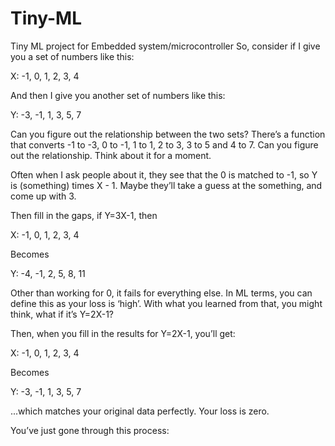 # Tiny-ML
Tiny ML project for Embedded system/microcontroller 
So, consider if I give you a set of numbers like this:

X: -1, 0, 1, 2, 3, 4

And then I give you another set of numbers like this:

Y: -3, -1, 1, 3, 5, 7

Can you figure out the relationship between the two sets? There’s a function that converts -1 to -3, 0 to -1, 1 to 1, 2 to 3, 3 to 5 and 4 to 7. Can you figure out the relationship. Think about it for a moment.

Often when I ask people about it, they see that the 0 is matched to -1, so Y is (something) times X - 1. Maybe they’ll take a guess at the something, and come up with 3.

Then fill in the gaps, if Y=3X-1, then

X: -1, 0, 1, 2, 3, 4

Becomes

Y: -4, -1, 2, 5, 8, 11

Other than working for 0, it fails for everything else. In ML terms, you can define this as your loss is ‘high’.  With what you learned from that, you might think, what if it’s Y=2X-1?

Then, when you fill in the results for Y=2X-1, you’ll get:

X: -1, 0, 1, 2, 3, 4

Becomes

Y: -3, -1, 1, 3, 5, 7

...which matches your original data perfectly. Your loss is zero.

You’ve just gone through this process:
